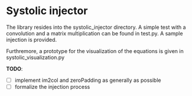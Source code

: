 # Systolic injector

The library resides into the systolic_injector directory.
A simple test with a convolution and a matrix multiplication can be found in test.py.
A sample injection is provided.

Furthremore, a prototype for the visualization of the equations is given in systolic_visualization.py

**TODO**:

- [ ] implement im2col and zeroPadding as generally as possible
- [ ] formalize the injection process
